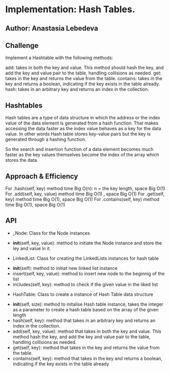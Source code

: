 # Implementation: Hash Tables.

## Author: Anastasia Lebedeva

## Challenge
Implement a Hashtable with the following methods:

add: takes in both the key and value. This method should hash the key, and add the key and value pair to the table, handling collisions as needed.
get: takes in the key and returns the value from the table.
contains: takes in the key and returns a boolean, indicating if the key exists in the table already.
hash: takes in an arbitrary key and returns an index in the collection.

## Hashtables
Hash tables are a type of data structure in which the address or the index value of the data element is generated from a hash function. That makes accessing the data faster as the index value behaves as a key for the data value. In other words Hash table stores key-value pairs but the key is generated through a hashing function.

So the search and insertion function of a data element becomes much faster as the key values themselves become the index of the array which stores the data.

## Approach & Efficiency
For .hash(self, key) method time Big O(n): n = the key length, space Big O(1)
For .add(self, key, value) method time Big O(1) , space Big O(1)
For .get(self, key) method time Big O(1), space Big O(1)
For .contains(self, key) method time Big O(1), space Big O(1)


## API
* _Node:  Class for the Node instances
- __init__(self, key, value): method to initiate the Node instance and store the ley and value in it.

* LinkedList: Class for creating the LinkedLists instances for hash table
-  __init__(self): method to initiat new linked list instance
-  insert(self, key, value):  method to insert new node to the beginnig of the list
-  includes(self, key): method to check if the given value in the liked list

* HashTable: Class to create a instance of Hash Table data structure
-  __init__(self, size): method to initalise Hash table instance, takes the integer as a parameter to create a hash table based on the array of the given length
-  hash(self, key): method that takes in an arbitrary key and returns an index in the collection.
-  add(self, key, value): method that takes in both the key and value. This method hash the key, and add the key and value pair to the table, handling collisions as needed.
-  get(self, key): method that takes in the key and returns the value from the table.
-  contains(self, key): method that takes in the key and returns a boolean, indicating if the key exists in the table already


